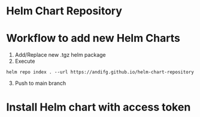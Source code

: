 # Helm Chart Repository


# Workflow to add new Helm Charts

1. Add/Replace new .tgz helm package
2. Execute
```
helm repo index . --url https://andifg.github.io/helm-chart-repository
``` 
3. Push to main branch


# Install Helm chart with access token

```

```